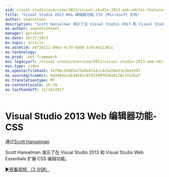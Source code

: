 ```yaml
---
uid: visual-studio/overview/2013/visual-studio-2013-web-editor-features-css
title: "Visual Studio 2013 Web 编辑器功能-CSS |Microsoft 文档"
author: shanselman
description: "Scott Hanselman 演示了在 Visual Studio 2013 和 Visual Studio Web Essentials 扩展 CSS 编辑功能。"
ms.author: aspnetcontent
manager: wpickett
ms.date: 10/17/2013
ms.topic: article
ms.assetid: a872d111-d4ea-4cfd-8ab6-314c4e12301c
ms.technology: 
ms.prod: .net-framework
msc.legacyurl: /visual-studio/overview/2013/visual-studio-2013-web-editor-features-css
msc.type: video
ms.openlocfilehash: fef96c95805b73e0e07a3cc4cba59e23e30a5397
ms.sourcegitcommit: 9a9483aceb34591c97451997036a9120c3fe2baf
ms.translationtype: MT
ms.contentlocale: zh-CN
ms.lasthandoff: 11/10/2017
---
```

<a name="visual-studio-2013-web-editor-features---css"></a>Visual Studio 2013 Web 编辑器功能-CSS
====================
通过[Scott Hanselman](https://github.com/shanselman)

Scott Hanselman 演示了在 Visual Studio 2013 和 Visual Studio Web Essentials 扩展 CSS 编辑功能。

[&#9654;观看视频 （3 分钟）](https://channel9.msdn.com/Blogs/ASP-NET-Site-Videos/visual-studio-2013-web-editor-features-css)
